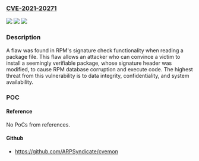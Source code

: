 ### [CVE-2021-20271](https://cve.mitre.org/cgi-bin/cvename.cgi?name=CVE-2021-20271)
![](https://img.shields.io/static/v1?label=Product&message=rpm&color=blue)
![](https://img.shields.io/static/v1?label=Version&message=n%2Fa&color=blue)
![](https://img.shields.io/static/v1?label=Vulnerability&message=CWE-345&color=brighgreen)

### Description

A flaw was found in RPM's signature check functionality when reading a package file. This flaw allows an attacker who can convince a victim to install a seemingly verifiable package, whose signature header was modified, to cause RPM database corruption and execute code. The highest threat from this vulnerability is to data integrity, confidentiality, and system availability.

### POC

#### Reference
No PoCs from references.

#### Github
- https://github.com/ARPSyndicate/cvemon

